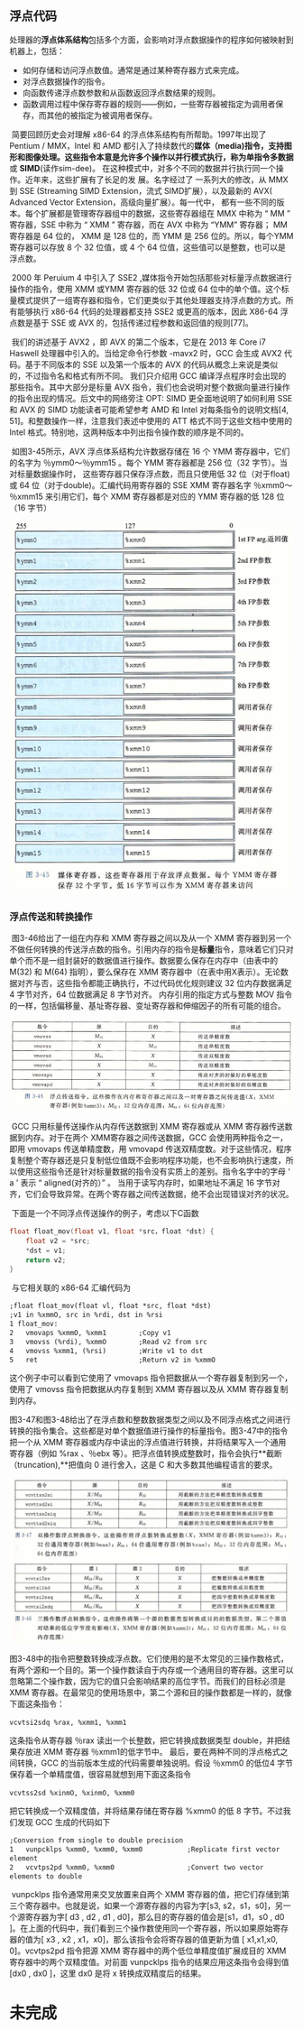 ## 浮点代码

​		处理器的**浮点体系结构**包括多个方面，会影响对浮点数据操作的程序如何被映射到机器上，包括：

- 如何存储和访问浮点数值。通常是通过某种寄存器方式来完成。
- 对浮点数据操作的指令。
- 向函数传递浮点数参数和从函数返回浮点数结果的规则。
- 函数调用过程中保存寄存器的规则——例如，一些寄存器被指定为调用者保存，而其他的被指定为被调用者保存。

​        简要回顾历史会对理解 x86-64 的浮点体系结构有所帮助。1997年出现了 Pentium / MMX，Intel 和 AMD 都引入了持续数代的**媒体（media)**指令，支持图形和图像处理。这些指令本意是允许多个操作以并行模式执行，称为单指令**多数据**或 **SIMD**(读作sim-dee)。 在这种模式中，对多个不同的数据并行执行同一个操作。近年来，这些扩展有了长足的发 展。名字经过了 一系列大的修改，从 MMX 到 SSE (Streaming SIMD Extension，流式 SIMD扩展），以及最新的 AVX( Advanced Vector Extension，高级向量扩展）。每一代中， 都有一些不同的版本。每个扩展都是管理寄存器组中的数据，这些寄存器组在 MMX 中称为 “ MM ” 寄存器，SSE 中称为 “ XMM ” 寄存器，而在 AVX 中称为 “YMM” 寄存器； MM 寄存器是 64 位的， XMM 是 128 位的，而 YMM 是 256 位的。所以，每个YMM 寄存器可以存放 8 个 32 位值，或 4 个 64 位值，这些值可以是整数，也可以是浮点数。

​		2000 年 Peruium 4 中引入了 SSE2 ,媒体指令开始包括那些对标量浮点数据进行操作的指令，使用 XMM 或YMM 寄存器的低 32 位或 64 位中的单个值。这个标量模式提供了一组寄存器和指令，它们更类似于其他处理器支持浮点数的方式。所有能够执行 x86-64 代码的处理器都支持 SSE2 或更高的版本，因此 X86-64 浮点数是基于 SSE 或 AVX 的，包括传递过程参数和返回值的规则[77]。

​	我们的讲述基于 AVX2 ，即 AVX 的第二个版本，它是在 2013 年 Core i7 Haswell 处理器中引入的。当给定命令行参数 -mavx2 时，GCC 会生成 AVX2 代码。基于不同版本的 SSE 以及第一个版本的 AVX 的代码从概念上来说是类似的，不过指令名和格式有所不同。 我们只介绍用 GCC 编译浮点程序时会出现的那些指令。其中大部分是标量 AVX 指令，我们也会说明对整个数据向量进行操作的指令出现的情况。后文中的网络旁注 OPT: SIMD 更全面地说明了如何利用 SSE 和 AVX 的 SIMD 功能读者可能希望参考 AMD 和 Intel 对每条指令的说明文档[4, 51]。和整数操作一样，注意我们表述中使用的 ATT 格式不同于这些文档中使用的 Intel 格式。特别地，这两种版本中列出指令操作数的顺序是不同的。

​		如图3-45所示，AVX 浮点体系结构允许数据存储在 16 个 YMM 寄存器中，它们的名字为 ％ymm0〜％ymm15 。每个 YMM 寄存器都是 256 位（32 字节）。当对标量数据操作时， 这些寄存器只保存浮点数，而且只使用低 32 位（对于float)或 64 位（对于double)。汇编代码用寄存器的 SSE XMM 寄存器名字 ％xmm0〜％xmm15 来引用它们，每个 XMM 寄存器都是对应的 YMM 寄存器的低 128 位（16 字节）

![11媒体寄存器](.\markdownimage\11媒体寄存器.png)



### 浮点传送和转换操作

​		图3-46给出了一组在内存和 XMM 寄存器之间以及从一个 XMM 寄存器到另一个不做任何转换的传送浮点数的指令。引用内存的指令是**标量**指令，意味着它们只对单个而不是一组封装好的数据值进行操作。数据要么保存在内存中（由表中的 M(32) 和 M(64) 指明），要么保存在 XMM 寄存器中（在表中用X表示）。无论数据对齐与否，这些指令都能正确执行，不过代码优化规则建议 32 位内存数据满足 4 字节对齐，64 位数据满足 8 字节对齐。 内存引用的指定方式与整数 MOV 指令的一样，包括偏移量、基址寄存器、变址寄存器和伸缩因子的所有可能的组合。

![11浮点传送指令](.\markdownimage\11浮点传送指令.png)

​		GCC 只用标量传送操作从内存传送数据到 XMM 寄存器或从 XMM 寄存器传送数据到内存。对于在两个 XMM寄存器之间传送数据，GCC 会使用两种指令之一，即用 vmovaps 传送单精度数，用 vmovapd 传送双精度数。对于这些情况，程序复制整个寄存器还是只复制低位值既不会影响程序功能，也不会影响执行速度，所以使用这些指令还是针对标量数据的指令没有实质上的差别。指令名字中的字母 ‘ a ’ 表示 “ aligned(对齐的）” 。 当用于读写内存时，如果地址不满足 16 字节对齐，它们会导致异常。在两个寄存器之间传送数据，绝不会出现错误对齐的状况。

​		下面是一个不同浮点传送操作的例子，考虑以下C函数

```c
float float_mov(float v1, float *src，float *dst) { 
    float v2 = *src;
	*dst = v1; 
    return v2;
}
```

​		与它相关联的 x86-64 汇编代码为

```assembly
;float float_mov(float vl, float *src, float *dst) 
;v1 in %xmmO, src in %rdi, dst in %rsi
1 float_mov:
2	vmovaps %xmmO, %xmm1		;Copy v1
3	vmovss (%rdi), %xmmO		;Read v2 from src
4	vmovss %xmm1, (%rsi)		;Write v1 to dst
5	ret							;Return v2 in %xmmO 
```

这个例子中可以看到它使用了 vmovaps 指令把数据从一个寄存器复制到另一个，使用了 vmovss 指令把数据从内存复制到 XMM 寄存器以及从 XMM 寄存器复制到内存。

​		图3-47和图3-48给出了在浮点数和整数数据类型之间以及不同浮点格式之间进行转换的指令集合。这些都是对单个数据值进行操作的标量指令。图3-47中的指令把一个从 XMM 寄存器或内存中读出的浮点值进行转换，并将结果写入一个通用寄存器（例如 %rax 、％ebx 等）。把浮点值转换成整数时，指令会执行**截断（truncation),**把值向 0 进行舍入，这是 C 和大多数其他编程语言的要求。

![11双、三操作数浮点转换指令](.\markdownimage\11双、三操作数浮点转换指令.png)

​		图3-48中的指令把整数转换成浮点数。它们使用的是不太常见的三操作数格式，有两个源和一个目的。第一个操作数读自于内存或一个通用目的寄存器。这里可以忽略第二个操作数，因为它的值只会影响结果的高位字节。而我们的目标必须是 XMM 寄存器。在最常见的使用场景中，第二个源和目的操作数都是一样的，就像下面这条指令：

`vcvtsi2sdq %rax, %xmm1, %xmm1`

这条指令从寄存器 ％rax 读出一个长整数，把它转换成数据类型 double，并把结果存放进 XMM 寄存器 ％xmm1的低字节中。
		最后，要在两种不同的浮点格式之间转换，GCC 的当前版本生成的代码需要单独说明。假设 ％xmm0 的低位4 字节保存着一个单精度值，很容易就想到用下面这条指令 

`vcvtss2sd %xinmO, %xinmO, %xmm0`

把它转换成一个双精度值，并将结果存储在寄存器 %xmm0 的低 8 字节。不过我们发现 GCC 生成的代码如下

```assembly
;Conversion from single to double precision
1	vunpcklps %xmm0, %xmm0, %xmm0	 		;Replicate first vector element
2	vcvtps2pd %xmm0, %xmm0					;Convert two vector elements to double
```


​		vunpcklps 指令通常用来交叉放置来自两个 XMM 寄存器的值，把它们存储到第三个寄存器中。也就是说，如果一个源寄存器的内容为字[s3, s2，s1，s0]，另一个源寄存器为字[ d3 , d2 , d1 , d0]，那么目的寄存器的值会是[s1，d1，s0 , d0 ]。在上面的代码中，我们看到三个操作数使用同一个寄存器，所以如果原始寄存器的值为[ x3 , x2 , x1，x0]，那么该指令会将寄存器的值更新为值 [ x1,x1,x0, 0]。vcvtps2pd 指令把源 XMM 寄存器中的两个低位单精度值扩展成目的 XMM 寄存器中的两个双精度值。对前面 vunpcklps 指令的结果应用这条指令会得到值[dx0 , dx0 ]，这里 dx0 是将 x 转换成双精度后的结果。



# 未完成